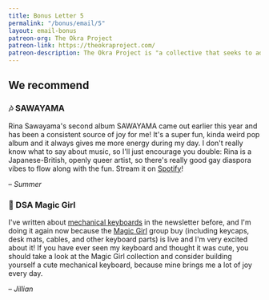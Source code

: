 ```yaml
---
title: Bonus Letter 5
permalink: "/bonus/email/5"
layout: email-bonus
patreon-org: The Okra Project
patreon-link: https://theokraproject.com/
patreon-description: The Okra Project is "a collective that seeks to address the global crisis faced by Black Trans people by bringing home cooked, healthy, and culturally specific meals and resources to Black Trans People wherever we can reach them." A full session is $90—help us get there!
---
```


## We recommend

### 🎶 SAWAYAMA

Rina Sawayama's second album SAWAYAMA came out earlier this year and has been a consistent source of joy for me! It's a super fun, kinda weird pop album and it always gives me more energy during my day. I don't really know what to say about music, so I'll just encourage you double: Rina is a Japanese-British, openly queer artist, so there's really good gay diaspora vibes to flow along with the fun. Stream it on [Spotify](https://open.spotify.com/album/3stadz88XVpHcXnVYMHc4J)!

– *Summer*

### 📱 DSA Magic Girl

I've written about [mechanical keyboards](https://letterstosummer.com/19) in the newsletter before, and I'm doing it again now because the [Magic Girl](https://thekey.company/collections/magic-girl/) group buy (including keycaps, desk mats, cables, and other keyboard parts) is live and I'm very excited about it! If you have ever seen my keyboard and thought it was cute, you should take a look at the Magic Girl collection and consider building yourself a cute mechanical keyboard, because mine brings me a lot of joy every day.

– *Jillian*
